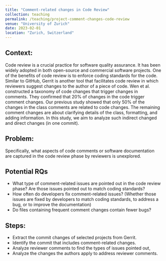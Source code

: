 ```yaml
---
title: "Comment-related changes in Code Review"
collection: teaching
permalink: /teaching/project-comment-changes-code-review
venue: "University of Zurich"
date: 2023-02-01
location: "Zurich, Switzerland"
---
```


## Context: 
Code review is a crucial practice for software quality assurance.
It has been widely adopted in both open-source and commercial software projects.
One of the benefits of code review is to enforce coding standards for the code.
Similar to GitHub, Gerrit is another tool that facilitates code review in which reviewers suggest changes to the author of a piece of code.
Wen et al. constructed a taxonomy of code changes that trigger changes in comments. They confirmed that 20% of changes in the code trigger comment changes. Our previous study showed that only 50% of the changes in the class comments are related to code changes. The remaining comment changes are about clarifying details of the class, formatting, and adding information. In this study, we aim to analyze such indirect changed and direct changes (in one commit).


## Problem:
Specifically, what aspects of code comments or software documentation are captured in the code review phase by reviewers is unexplored.

## Potential RQs
- What type of comment-related issues are pointed out in the code review phase? Are those issues pointed out to match coding standards?
- How often do developers fix comment-related issues? (Whether those issues are fixed by developers to match coding standards, to address a bug, or to improve the documentation)
- Do files containing frequent comment changes contain fewer bugs?


## Steps:
- Extract the commit changes of selected projects from Gerrit.
- Identify the commit that includes comment-related changes.
- Analyze reviewer comments to find the types of issues pointed out,
- Analyze the changes the authors apply to address reviewer comments.
<br>
